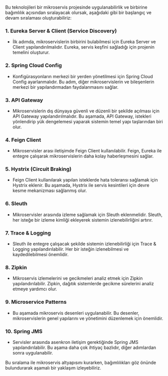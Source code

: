 Bu teknolojileri bir mikroservis projesinde uygulanabilirlik ve birbirine bağımlılık açısından sıralayacak olursak, aşağıdaki gibi bir başlangıç ve devam sıralaması oluşturabiliriz:

### 1. **Eureka Server & Client (Service Discovery)**
- İlk adımda, mikroservislerin birbirini bulabilmesi için Eureka Server ve Client yapılandırılmalıdır. Eureka, servis keşfini sağladığı için projenin temelini oluşturur.

### 2. **Spring Cloud Config**
- Konfigürasyonların merkezi bir yerden yönetilmesi için Spring Cloud Config ayarlanmalıdır. Bu adım, diğer mikroservislerin ve bileşenlerin merkezi bir yapılandırmadan faydalanmasını sağlar.

### 3. **API Gateway**
- Mikroservislerin dış dünyaya güvenli ve düzenli bir şekilde açılması için API Gateway yapılandırılmalıdır. Bu aşamada, API Gateway, istekleri yönlendirip yük dengelemesi yaparak sistemin temel yapı taşlarından biri olur.

### 4. **Feign Client**
- Mikroservisler arası iletişimde Feign Client kullanılabilir. Feign, Eureka ile entegre çalışarak mikroservislerin daha kolay haberleşmesini sağlar.

### 5. **Hystrix (Circuit Braking)**
- Feign Client kullanılarak yapılan isteklerde hata toleransı sağlamak için Hystrix eklenir. Bu aşamada, Hystrix ile servis kesintileri için devre kesme mekanizması sağlanmış olur.

### 6. **Sleuth**
- Mikroservisler arasında izleme sağlamak için Sleuth eklenmelidir. Sleuth, her isteğe bir izleme kimliği ekleyerek sistemin izlenebilirliğini artırır.

### 7. **Trace & Logging**
- Sleuth ile entegre çalışacak şekilde sistemin izlenebilirliği için Trace & Logging yapılandırılabilir. Her bir isteğin izlenebilmesi ve kaydedilebilmesi önemlidir.

### 8. **Zipkin**
- Mikroservis izlemelerini ve gecikmeleri analiz etmek için Zipkin yapılandırılabilir. Zipkin, dağıtık sistemlerde gecikme sürelerini analiz etmeye yardımcı olur.

### 9. **Microservice Patterns**
- Bu aşamada mikroservis desenleri uygulanabilir. Bu desenler, mikroservislerin genel yapılarını ve yönetimini düzenlemek için önemlidir.

### 10. **Spring JMS**
- Servisler arasında asenkron iletişim gerektiğinde Spring JMS yapılandırılabilir. Bu aşama daha çok ihtiyaç bazlıdır, diğer adımlardan sonra uygulanabilir.

Bu sıralama ile mikroservis altyapısını kurarken, bağımlılıkları göz önünde bulundurarak aşamalı bir yaklaşım izleyebiliriz.